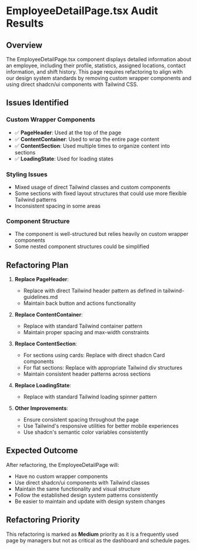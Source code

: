 # EmployeeDetailPage.tsx Audit Results

## Overview

The EmployeeDetailPage.tsx component displays detailed information about an employee, including their profile, statistics, assigned locations, contact information, and shift history. This page requires refactoring to align with our design system standards by removing custom wrapper components and using direct shadcn/ui components with Tailwind CSS.

## Issues Identified

### Custom Wrapper Components

- ✅ **PageHeader**: Used at the top of the page
- ✅ **ContentContainer**: Used to wrap the entire page content
- ✅ **ContentSection**: Used multiple times to organize content into sections
- ✅ **LoadingState**: Used for loading states

### Styling Issues

- Mixed usage of direct Tailwind classes and custom components
- Some sections with fixed layout structures that could use more flexible Tailwind patterns
- Inconsistent spacing in some areas

### Component Structure

- The component is well-structured but relies heavily on custom wrapper components
- Some nested component structures could be simplified

## Refactoring Plan

1. **Replace PageHeader**:

   - Replace with direct Tailwind header pattern as defined in tailwind-guidelines.md
   - Maintain back button and actions functionality

2. **Replace ContentContainer**:

   - Replace with standard Tailwind container pattern
   - Maintain proper spacing and max-width constraints

3. **Replace ContentSection**:

   - For sections using cards: Replace with direct shadcn Card components
   - For flat sections: Replace with appropriate Tailwind div structures
   - Maintain consistent header patterns across sections

4. **Replace LoadingState**:

   - Replace with standard Tailwind loading spinner pattern

5. **Other Improvements**:
   - Ensure consistent spacing throughout the page
   - Use Tailwind's responsive utilities for better mobile experiences
   - Use shadcn's semantic color variables consistently

## Expected Outcome

After refactoring, the EmployeeDetailPage will:

- Have no custom wrapper components
- Use direct shadcn/ui components with Tailwind classes
- Maintain the same functionality and visual structure
- Follow the established design system patterns consistently
- Be easier to maintain and update with design system changes

## Refactoring Priority

This refactoring is marked as **Medium** priority as it is a frequently used page by managers but not as critical as the dashboard and schedule pages.
